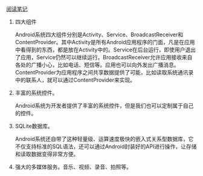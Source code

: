 [阅读笔记](./阅读笔记.md)

1. 四大组件

   Android系统四大组件分别是Activity、Service、BroadcastReceiver和ContentProvider。其中Activity是所有Android应用程序的门面，凡是在应用中看得到的东西，都是放在Activity中的。Service在后台运行，即使用户退出了应用，Service仍然可以继续运行。BroadcastReceiver允许应用接收来自各处的广播小心，比如电话、短信等。应用也可以向外发出广播消息。ContentProvider为应用程序之间共享数据提供了可能，比如读取系统通讯录中的联系人，就可以通过ContentProvider来实现。

2. 丰富的系统控件。

   Android系统为开发者提供了丰富的系统控件，但是我们也可以定制属于自己的控件。

3. SQLite数据库。

   Android系统还自带了这种轻量级、运算速度极快的嵌入式关系型数据库，它不仅支持标准的SQL语法，还可以通过Android封装好的API进行操作，让存储和读取数据变得非常方便。

4. 强大的多媒体服务。音乐、视频、录音、拍照等。
